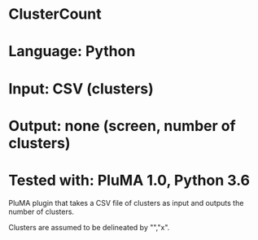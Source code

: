 # ClusterCount
# Language: Python
# Input: CSV (clusters)
# Output: none (screen, number of clusters)
# Tested with: PluMA 1.0, Python 3.6

PluMA plugin that takes a CSV file of clusters as input
and outputs the number of clusters.

Clusters are assumed to be delineated by "","x".
